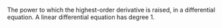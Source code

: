 The power to which the highest-order derivative is raised, in a
differential equation. A linear differential equation has degree 1.
